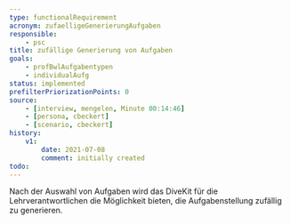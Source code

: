 ```yaml
---
type: functionalRequirement
acronym: zufaelligeGenerierungAufgaben
responsible: 
    - psc
title: zufällige Generierung von Aufgaben
goals: 
    - profBwlAufgabentypen
    - individualAufg
status: implemented
prefilterPriorizationPoints: 0
source:
    - [interview, mengelen, Minute 00:14:46]
    - [persona, cbeckert]
    - [scenario, cbeckert]
history:
    v1:
        date: 2021-07-08
        comment: initially created
todo: 
---
```


Nach der Auswahl von Aufgaben wird das DiveKit für die Lehrverantwortlichen die Möglichkeit bieten, die Aufgabenstellung zufällig zu generieren.
